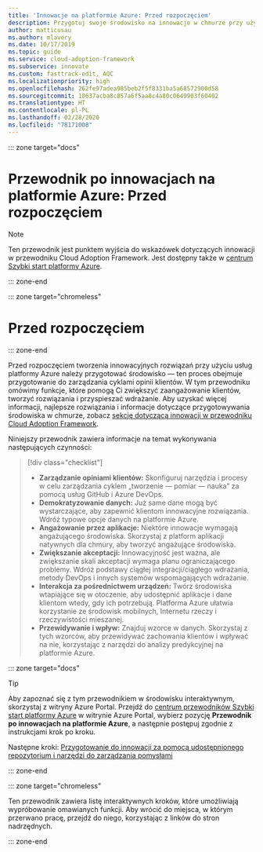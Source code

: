 ```yaml
---
title: 'Innowacje na platformie Azure: Przed rozpoczęciem'
description: Przygotuj swoje środowisko na innowacje w chmurze przy użyciu funkcji platformy Azure, które ułatwiają angażowanie klientów, tworzenie rozwiązań i przyspieszanie wdrażania.
author: matticusau
ms.author: mlavery
ms.date: 10/17/2019
ms.topic: guide
ms.service: cloud-adoption-framework
ms.subservice: innovate
ms.custom: fasttrack-edit, AQC
ms.localizationpriority: high
ms.openlocfilehash: 262fe97adea985beb2f5f8331ba5a68572900d58
ms.sourcegitcommit: 10637acba8c857a6f5aa8c4a80c0649903f60402
ms.translationtype: HT
ms.contentlocale: pl-PL
ms.lasthandoff: 02/28/2020
ms.locfileid: "78171008"
---
```

::: zone target="docs"

# <a name="azure-innovation-guide-before-you-start"></a>Przewodnik po innowacjach na platformie Azure: Przed rozpoczęciem

> [!NOTE]
> Ten przewodnik jest punktem wyjścia do wskazówek dotyczących innowacji w przewodniku Cloud Adoption Framework. Jest dostępny także w [centrum Szybki start platformy Azure](https://portal.azure.com/?feature.quickstart=true#blade/Microsoft_Azure_Resources/QuickstartCenterBlade).

::: zone-end

::: zone target="chromeless"

# <a name="before-you-start"></a>Przed rozpoczęciem

::: zone-end

Przed rozpoczęciem tworzenia innowacyjnych rozwiązań przy użyciu usług platformy Azure należy przygotować środowisko — ten proces obejmuje przygotowanie do zarządzania cyklami opinii klientów. W tym przewodniku omówimy funkcje, które pomogą Ci zwiększyć zaangażowanie klientów, tworzyć rozwiązania i przyspieszać wdrażanie. Aby uzyskać więcej informacji, najlepsze rozwiązania i informacje dotyczące przygotowywania środowiska w chmurze, zobacz [sekcję dotyczącą innowacji w przewodniku Cloud Adoption Framework](../index.md).

Niniejszy przewodnik zawiera informacje na temat wykonywania następujących czynności:

> [!div class="checklist"]
>
> - **Zarządzanie opiniami klientów:** Skonfiguruj narzędzia i procesy w celu zarządzania cyklem „tworzenie — pomiar — nauka” za pomocą usług GitHub i Azure DevOps.
> - **Demokratyzowanie danych:** Już same dane mogą być wystarczające, aby zapewnić klientom innowacyjne rozwiązania. Wdróż typowe opcje danych na platformie Azure.
> - **Angażowanie przez aplikacje:** Niektóre innowacje wymagają angażującego środowiska. Skorzystaj z platform aplikacji natywnych dla chmury, aby tworzyć angażujące środowiska.
> - **Zwiększanie akceptacji:** Innowacyjność jest ważna, ale zwiększanie skali akceptacji wymaga planu ograniczającego problemy. Wdróż podstawy ciągłej integracji/ciągłego wdrażania, metody DevOps i innych systemów wspomagających wdrażanie.
> - **Interakcja za pośrednictwem urządzeń:** Twórz środowiska wtapiające się w otoczenie, aby udostępnić aplikacje i dane klientom wtedy, gdy ich potrzebują. Platforma Azure ułatwia korzystanie ze środowisk mobilnych, Internetu rzeczy i rzeczywistości mieszanej.
> - **Przewidywanie i wpływ:** Znajduj wzorce w danych. Skorzystaj z tych wzorców, aby przewidywać zachowania klientów i wpływać na nie, korzystając z narzędzi do analizy predykcyjnej na platformie Azure.

::: zone target="docs"

> [!TIP]
> Aby zapoznać się z tym przewodnikiem w środowisku interaktywnym, skorzystaj z witryny Azure Portal. Przejdź do [centrum przewodników Szybki start platformy Azure](https://portal.azure.com/?feature.quickstart=true#blade/Microsoft_Azure_Resources/QuickstartCenterBlade) w witrynie Azure Portal, wybierz pozycję **Przewodnik po innowacjach na platformie Azure**, a następnie postępuj zgodnie z instrukcjami krok po kroku.

Następne kroki: [Przygotowanie do innowacji za pomocą udostępnionego repozytorium i narzędzi do zarządzania pomysłami](./adoption.md)

::: zone-end

::: zone target="chromeless"

Ten przewodnik zawiera listę interaktywnych kroków, które umożliwiają wypróbowanie omawianych funkcji. Aby wrócić do miejsca, w którym przerwano pracę, przejdź do niego, korzystając z linków do stron nadrzędnych.

::: zone-end
